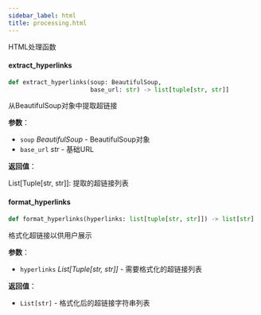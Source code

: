```yaml
---
sidebar_label: html
title: processing.html
---
```


HTML处理函数

#### extract_hyperlinks

```python
def extract_hyperlinks(soup: BeautifulSoup,
                       base_url: str) -> list[tuple[str, str]]
```

从BeautifulSoup对象中提取超链接

**参数**：

- `soup` _BeautifulSoup_ - BeautifulSoup对象
- `base_url` _str_ - 基础URL

**返回值**：

  List[Tuple[str, str]]: 提取的超链接列表

#### format_hyperlinks

```python
def format_hyperlinks(hyperlinks: list[tuple[str, str]]) -> list[str]
```

格式化超链接以供用户展示

**参数**：

- `hyperlinks` _List[Tuple[str, str]]_ - 需要格式化的超链接列表

**返回值**：

- `List[str]` - 格式化后的超链接字符串列表